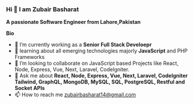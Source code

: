 ### Hi 👋 I am Zubair Basharat
**A passionate Software Engineer from Lahore,Pakistan**


**Bio**

- 🔭 I’m currently working as a **Senior Full Stack Develoepr**
- 🌱 learning about all emerging technologies majorly **JavaScript** and PHP Frameworks
- 👯 I’m looking to collaborate on JavaScript based Projects like React, Node, Express, Vue, Next, Laravel,  CodeIgniter.
- 💬 Ask me about **React, Node, Express, Vue, Next, Laravel, CodeIgniter Tailwind, GraphQL, MongoDB, MySQL, SQL, PostgreSQL, Restful and Socket APIs**
- 📫 How to reach me zubairbasharat14@gmail.com
